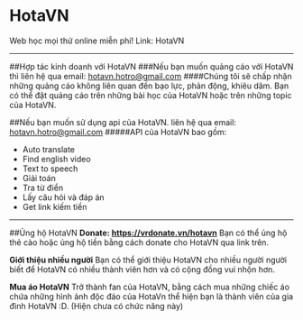 # HotaVN
Web học mọi thứ online miễn phí!
Link: HotaVN

---
##Hợp tác kinh doanh với HotaVN
###Nếu bạn muốn quảng cáo với HotaVN thì liên hệ qua email: hotavn.hotro@gmail.com
####Chúng tôi sẽ chấp nhận những quảng cáo không liên quan đến bạo lực, phản động, khiêu dâm. Bạn có thể đặt quảng cáo trên những bài học của HotaVN hoặc trên những topic của HotaVN.

##Nếu bạn muốn sử dụng api của HotaVN. liên hệ qua email: hotavn.hotro@gmail.com
#####API của HotaVN bao gồm:
+ Auto translate
+ Find english video
+ Text to speech
+ Giải toán
+ Tra từ điển
+ Lấy câu hỏi và đáp án
+ Get link kiếm tiền

---
##Ủng hộ HotaVN
**Donate: https://vrdonate.vn/hotavn**
Bạn có thể ủng hộ thẻ cào hoặc ủng hộ tiền bằng cách donate cho HotaVN qua link trên.

**Giới thiệu nhiều người**
Bạn có thể giới thiệu HotaVN cho nhiều người người biết để HotaVN có nhiều thành viên hơn và có cộng đồng vui nhộn hơn.

**Mua áo HotaVN**
Trở thành fan của HotaVN, bằng cách mua những chiếc áo chứa những hình ảnh độc đáo của HotaVn thể hiện bạn là thành viên của gia đình HotaVN :D. (Hiện chưa có chức năng này)
